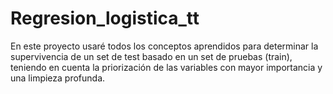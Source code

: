 # Regresion_logistica_tt
En este proyecto usaré todos los conceptos aprendidos para determinar la supervivencia de un set de test basado en un set de pruebas (train), teniendo en cuenta la priorización de las variables con mayor importancia y una limpieza profunda.
